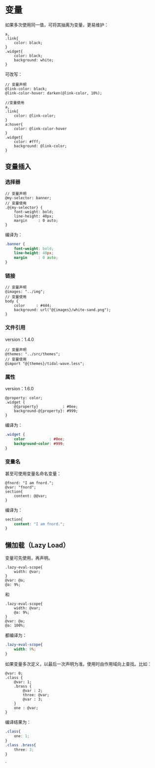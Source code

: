 # 变量

如果多次使用同一值，可将其抽离为变量，更易维护：

```less
a,
.link{
	color: black;
}
.widget{
	color: black;
	background: white;
}
```

可改写：

```less
// 变量声明
@link-color: black;
@link-color-hover: darken(@link-color, 10%);

//变量使用
a,
.link{
	color: @link-color;
}
a:hover{
	color: @link-color-hover
}
.widget{
	color: #fff;
	background: @link-color;
}
```

## 变量插入

### 选择器

```less
// 变量声明
@my-selector: banner;
// 变量使用
.@{my-selector} {
	font-weight: bold;
	line-height: 40px;
	margin     : 0 auto;
}
```

编译为：

```css
.banner {
	font-weight: bold;
	line-height: 40px;
	margin     : 0 auto;
}
```

### 链接

```less
// 变量声明
@images: "../img";
// 变量使用
body {
	color     : #444;
	background: url("@{images}/white-sand.png");
}
```

### 文件引用

version：1.4.0

```less
// 变量声明
@themes: "../src/themes";
// 变量使用
@import "@{themes}/tidal-wave.less";
```

### 属性

version：1.6.0

```less
@property: color;
.widget {
	@{property}           : #0ee;
	background-@{property}: #999;
}
```

编译为：

```css
.widget {
	color           : #0ee;
	background-color: #999;
}
```

### 变量名

甚至可使用变量名命名变量：

```less
@fnord: "I am fnord.";
@var: "fnord";
section{
	content: @@var;
}
```

编译为：

```css
section{
	content: "I am fnord.";
}
```

## 懒加载（Lazy Load）

变量可先使用，再声明。

```less
.lazy-eval-scope{
	width: @var;
}
@var: @a;
@a: 9%;
```

和

```less
.lazy-eval-scope{
	width: @var;
	@a: 9%;
}
@var: @a;
@a: 100%;
```

都编译为：

```css
.lazy-eval-scope{
	width: 9%;
}
```

如果变量多次定义，以最后一次声明为准。使用时由作用域向上查找。比如：

```less
@var: 0;
.class {
	@var: 1;
	.brass {
		@var : 2;
		three: @var;
		@var : 3;
	}
	one : @var;
}
```

编译结果为：

```css
.class{
	one: 1;
}
.class .brass{
	three: 3;
}
```

\`
